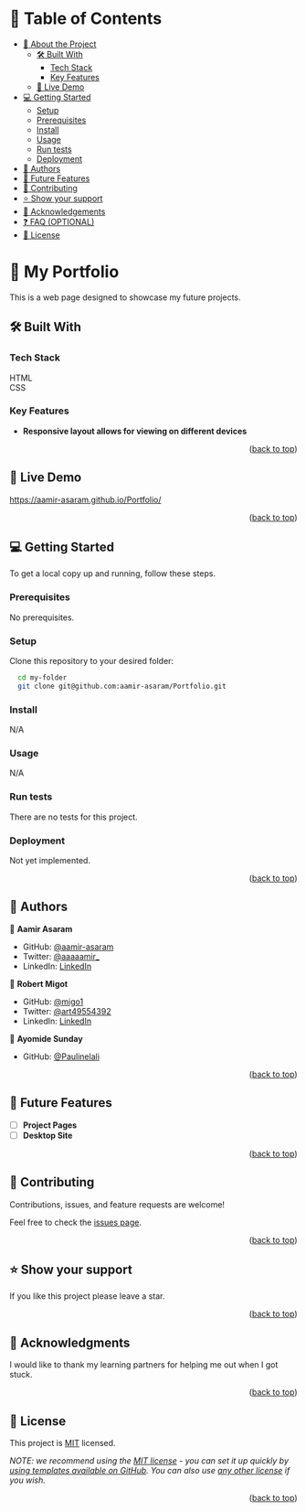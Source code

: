 <a name="readme-top"></a>

<!-- TABLE OF CONTENTS -->

# 📗 Table of Contents

- [📖 About the Project](#about-project)
  - [🛠 Built With](#built-with)
    - [Tech Stack](#tech-stack)
    - [Key Features](#key-features)
  - [🚀 Live Demo](#live-demo)
- [💻 Getting Started](#getting-started)
  - [Setup](#setup)
  - [Prerequisites](#prerequisites)
  - [Install](#install)
  - [Usage](#usage)
  - [Run tests](#run-tests)
  - [Deployment](#deployment)
- [👥 Authors](#authors)
- [🔭 Future Features](#future-features)
- [🤝 Contributing](#contributing)
- [⭐️ Show your support](#support)
- [🙏 Acknowledgements](#acknowledgements)
- [❓ FAQ (OPTIONAL)](#faq)
- [📝 License](#license)

<!-- PROJECT DESCRIPTION -->

# 📖 My Portfolio <a name="about-project"></a>

This is a web page designed to showcase my future projects.

## 🛠 Built With <a name="built-with"></a>

### Tech Stack <a name="tech-stack"></a>

HTML <br>
CSS

<!-- Features -->

### Key Features <a name="key-features"></a>

- **Responsive layout allows for viewing on different devices**

<p align="right">(<a href="#readme-top">back to top</a>)</p>

<!-- LIVE DEMO -->

## 🚀 Live Demo <a name="live-demo"></a>

<a href="https://aamir-asaram.github.io/Portfolio/">https://aamir-asaram.github.io/Portfolio/</a>

<p align="right">(<a href="#readme-top">back to top</a>)</p>

<!-- GETTING STARTED -->

## 💻 Getting Started <a name="getting-started"></a>


To get a local copy up and running, follow these steps.

### Prerequisites

No prerequisites.

### Setup

Clone this repository to your desired folder:

```sh
  cd my-folder
  git clone git@github.com:aamir-asaram/Portfolio.git
```

### Install

N/A

### Usage

N/A

### Run tests

There are no tests for this project.

### Deployment

Not yet implemented.

<p align="right">(<a href="#readme-top">back to top</a>)</p>

<!-- AUTHORS -->

## 👥 Authors <a name="authors"></a>

👤 **Aamir Asaram**

- GitHub: [@aamir-asaram](https://github.com/aamir-asaram)
- Twitter: [@aaaaamir_](https://twitter.com/aaaaamir_)
- LinkedIn: [LinkedIn](https://www.linkedin.com/in/aamir-asaram-089802213/)

👤 **Robert Migot**

- GitHub: [@migo1](https://github.com/migo1)
- Twitter: [@art49554392](https://twitter.com/ert49554392)
- LinkedIn: [LinkedIn](https://www.linkedin.com/in/robert-m-3b3b1116a/)

👤 **Ayomide Sunday**

- GitHub: [@Paulinelali](https://github.com/Paulinelali)


<p align="right">(<a href="#readme-top">back to top</a>)</p>

<!-- FUTURE FEATURES -->

## 🔭 Future Features <a name="future-features"></a>

- [ ] **Project Pages**
- [ ] **Desktop Site**
<p align="right">(<a href="#readme-top">back to top</a>)</p>

<!-- CONTRIBUTING -->

## 🤝 Contributing <a name="contributing"></a>

Contributions, issues, and feature requests are welcome!

Feel free to check the [issues page](../../issues/).

<p align="right">(<a href="#readme-top">back to top</a>)</p>

<!-- SUPPORT -->

## ⭐️ Show your support <a name="support"></a>

If you like this project please leave a star.

<p align="right">(<a href="#readme-top">back to top</a>)</p>

<!-- ACKNOWLEDGEMENTS -->

## 🙏 Acknowledgments <a name="acknowledgements"></a>

I would like to thank my learning partners for helping me out when I got stuck.

<p align="right">(<a href="#readme-top">back to top</a>)</p>


<!-- LICENSE -->

## 📝 License <a name="license"></a>

This project is [MIT](./LICENSE) licensed.

_NOTE: we recommend using the [MIT license](https://choosealicense.com/licenses/mit/) - you can set it up quickly by [using templates available on GitHub](https://docs.github.com/en/communities/setting-up-your-project-for-healthy-contributions/adding-a-license-to-a-repository). You can also use [any other license](https://choosealicense.com/licenses/) if you wish._

<p align="right">(<a href="#readme-top">back to top</a>)</p>
